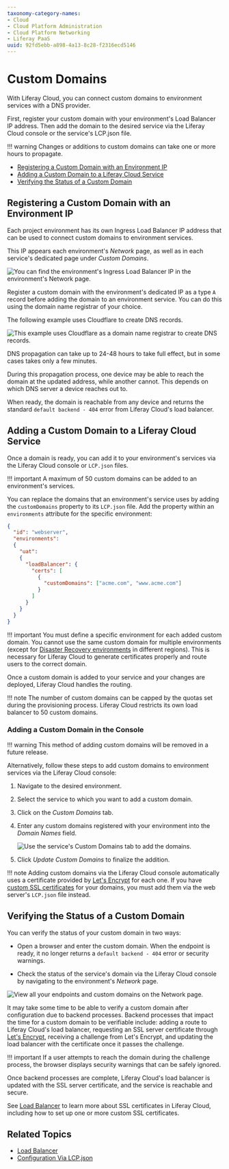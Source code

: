 ```yaml
---
taxonomy-category-names:
- Cloud
- Cloud Platform Administration
- Cloud Platform Networking
- Liferay PaaS
uuid: 92fd5ebb-a898-4a13-8c28-f2316ecd5146
---
```

# Custom Domains

With Liferay Cloud, you can connect custom domains to environment services with a DNS provider.

First, register your custom domain with your environment's Load Balancer IP address. Then add the domain to the desired service via the Liferay Cloud console or the service's LCP.json file.

!!! warning
    Changes or additions to custom domains can take one or more hours to propagate.

- [Registering a Custom Domain with an Environment IP](#registering-a-custom-domain-with-an-environment-ip)
- [Adding a Custom Domain to a Liferay Cloud Service](#adding-a-custom-domain-to-a-liferay-cloud-service)
- [Verifying the Status of a Custom Domain](#verifying-the-status-of-a-custom-domain)

## Registering a Custom Domain with an Environment IP

Each project environment has its own Ingress Load Balancer IP address that can be used to connect custom domains to environment services.

This IP appears each environment's *Network* page, as well as in each service's dedicated page under *Custom Domains*.

![You can find the environment's Ingress Load Balancer IP in the environment's Network page.](./custom-domains/images/01.png)

Register a custom domain with the environment's dedicated IP as a type `A` record before adding the domain to an environment service. You can do this using the domain name registrar of your choice.

The following example uses Cloudflare to create DNS records.

![This example uses Cloudflare as a domain name registrar to create DNS records.](./custom-domains/images/02.png)

DNS propagation can take up to 24-48 hours to take full effect, but in some cases takes only a few minutes.

During this propagation process, one device may be able to reach the domain at the updated address, while another cannot. This depends on which DNS server a device reaches out to.

When ready, the domain is reachable from any device and returns the standard `default backend - 404` error from Liferay Cloud's load balancer.

## Adding a Custom Domain to a Liferay Cloud Service

Once a domain is ready, you can add it to your environment's services via the Liferay Cloud console or `LCP.json` files.

!!! important
    A maximum of 50 custom domains can be added to an environment's services.

You can replace the domains that an environment's service uses by adding the `customDomains` property to its `LCP.json` file. Add the property within an `environments` attribute for the specific environment:

```json
{
  "id": "webserver",
  "environments":
  {
    "uat":
    {
      "loadBalancer": {
        "certs": [
          {
            "customDomains": ["acme.com", "www.acme.com"]
          }
        ]
      }
    }
  }
}
```

!!! important
    You must define a specific environment for each added custom domain. You cannot use the same custom domain for multiple environments (except for [Disaster Recovery environments](../support-and-troubleshooting/troubleshooting-tools-and-resources/configuring-cross-region-disaster-recovery.md) in different regions). This is necessary for Liferay Cloud to generate certificates properly and route users to the correct domain.

Once a custom domain is added to your service and your changes are deployed, Liferay Cloud handles the routing.

!!! note
    The number of custom domains can be capped by the quotas set during the provisioning process. Liferay Cloud restricts its own load balancer to 50 custom domains.

### Adding a Custom Domain in the Console

!!! warning
    This method of adding custom domains will be removed in a future release.

Alternatively, follow these steps to add custom domains to environment services via the Liferay Cloud console:

1. Navigate to the desired environment.

1. Select the service to which you want to add a custom domain.

1. Click on the *Custom Domains* tab.

1. Enter any custom domains registered with your environment into the *Domain Names* field.

    ![Use the service's Custom Domains tab to add the domains.](./custom-domains/images/03.png)

1. Click *Update Custom Domains* to finalize the addition.

!!! note
    Adding custom domains via the Liferay Cloud console automatically uses a certificate provided by [Let's Encrypt](https://letsencrypt.org/) for each one. If you have [custom SSL certificates](./load-balancer.md#custom-ssl) for your domains, you must add them via the web server's `LCP.json` file instead.

## Verifying the Status of a Custom Domain

You can verify the status of your custom domain in two ways:

- Open a browser and enter the custom domain. When the endpoint is ready, it no longer returns a `default backend - 404` error or security warnings.

- Check the status of the service's domain via the Liferay Cloud console by navigating to the environment's *Network* page.

![View all your endpoints and custom domains on the Network page.](./custom-domains/images/04.png)

It may take some time to be able to verify a custom domain after configuration due to backend processes. Backend processes that impact the time for a custom domain to be verifiable include: adding a route to Liferay Cloud's load balancer, requesting an SSL server certificate through [Let's Encrypt](https://letsencrypt.org/), receiving a challenge from Let's Encrypt, and updating the load balancer with the certificate once it passes the challenge.

!!! important
    If a user attempts to reach the domain during the challenge process, the browser displays security warnings that can be safely ignored.

Once backend processes are complete, Liferay Cloud's load balancer is updated with the SSL server certificate, and the service is reachable and secure.

See [Load Balancer](./load-balancer.md) to learn more about SSL certificates in Liferay Cloud, including how to set up one or more custom SSL certificates.

## Related Topics

- [Load Balancer](./load-balancer.md)
- [Configuration Via LCP.json](../reference/configuration-via-lcp-json.md)
